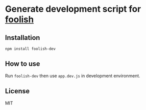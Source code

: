 # Generate development script for [foolish]

## Installation

`npm install foolish-dev`

## How to use

Run `foolish-dev` then use `app.dev.js` in development environment.

## License

MIT

[foolish]:https://github.com/perfectworks/foolish.git

